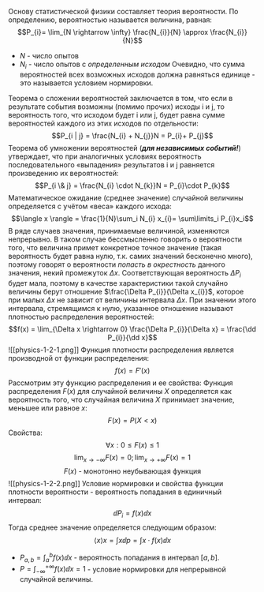 
Основу статистической физики составляет теория вероятности. По определению, вероятностью называется величина, равная:
$$P_{i}= \lim_{N \rightarrow \infty} \frac{N_{i}}{N} \approx \frac{N_{i}}{N}$$
- $N$ - число опытов
- $N_i$ - число опытов с *определенным исходом*
Очевидно, что сумма вероятностей всех возможных исходов должна равняться единице - это называется условием нормировки.

Теорема о сложении вероятностей заключается в том, что если в результате события возможны (помимо прочих) исходы i и j, то вероятность того, что исходом будет i или j, будет равна сумме вероятностей каждого из этих исходов по отдельности:
$$P_{i | j} = \frac{N_{i} + N_{j}}N = P_{i}+ P_{j}$$
Теорема об умножении вероятностей (***для независимых событий!***) утверждает, что при аналогичных условиях вероятность последовательного «выпадения» результатов i и j равняется произведению их вероятностей:
$$P_{i \& j} = \frac{N_{i} \cdot N_{k}}N = P_{i}\cdot P_{k}$$
Математическое ожидание (среднее значение) случайной величины определяется с учётом «веса» каждого исхода:
$$\langle x \rangle = \frac{1}{N}\sum_i N_{i} x_{i}= \sum\limits_i P_{i}x_i$$
В ряде случаев значения, принимаемые величиной, изменяются непрерывно. В таком случае бессмысленно говорить о вероятности того, что величина примет конкретное точное значение (такая вероятность будет равна нулю, т.к. самих значений бесконечно много), поэтому говорят о вероятности *попасть в окрестность* данного значения, некий промежуток $\Delta x$. Соответствующая вероятность $\Delta P_i$ будет мала, поэтому в качестве характеристики такой случайно величины берут отношение $\frac{\Delta P_{i}}{\Delta x_{i}}$, которое при малых $\Delta x$ не зависит от величины интервала $\Delta x$. При значении этого интервала, стремящимся к нулю, указанное отношение называют плотностью распределения вероятностей:
$$f(x) = \lim_{\Delta x \rightarrow 0} \frac{\Delta P_{i}}{\Delta x} = \frac{\dd P_{i}}{\dd x}$$
![[physics-1-2-1.png]]
Функция плотности распределения является производной от функции распределения:
$$f(x) = F'(x)$$
Рассмотрим эту функцию распределения и ее свойства:
Функция распределения $F(x)$ для случайной величины $X$ определяется как вероятность того, что случайная величина $X$ принимает значение, меньшее или равное $x$:
$$F(x) = P(X < x)$$
Свойства:
$$\forall x: 0 \leq F(x) \leq 1$$
$$\lim_{x \rightarrow -\infty}F(x) = 0; \lim_{x \rightarrow +\infty}F(x) = 1$$
$$F(x) \text{ - монотонно неубывающая функция}$$
![[physics-1-2-2.png]]
Условие нормировки и свойства функции плотности вероятности - вероятность попадания в единичный интервал:
$$\dd P_{i} = f(x) \dd x$$
Тогда среднее значение определяется следующим образом:
$$\langle x \rangle x = \int x \dd p = \int x \cdot f(x) \dd x$$
- $P_{a,b} = \int_a^b f(x)\dd x$ - вероятность попадания в интервал $[a,b]$.
- $P = \int_{-\infty}^{+\infty} f(x)\dd x = 1$ - условие нормировки для непрерывной случайной величины.
